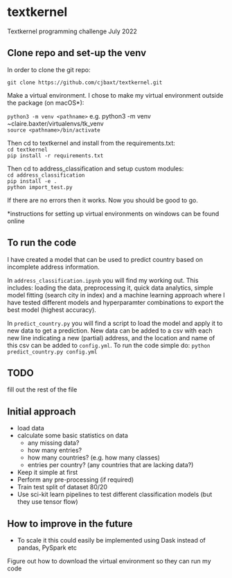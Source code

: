 # textkernel
Textkernel programming challenge July 2022

## Clone repo and set-up the venv 

In order to clone the git repo:

```git clone https://github.com/cjbaxt/textkernel.git```

Make a virtual environment. I chose to make my virtual environment outside the package (on macOS*):

```python3 -m venv <pathname>``` e.g. python3 -m venv ~claire.baxter/virtualenvs/tk_venv  
```source <pathname>/bin/activate```

Then cd to textkernel and install from the requirements.txt:  
```cd textkernel```  
```pip install -r requirements.txt```  

Then cd to address_classification and setup custom modules:  
```cd address_classification```  
```pip install -e .```  
```python import_test.py```

If there are no errors then it works. Now you should be good to go.

*instructions for setting up virtual environments on windows can be found online

## To run the code 

I have created a model that can be used to predict country based on incomplete address information.   

In `address_classification.ipynb` you will find my working out. This includes: loading the data, preprocessing it, 
quick data analytics, simple model fitting (search city in index) and a machine learning approach where I have tested 
different models and hyperparamter combinations to export the best model (highest accuracy). 

In `predict_country.py` you will find a script to load the model and apply it to new data to get a prediction. New data
can be added to a csv with each new line indicating a new (partial) address, and the location and name of this csv can 
be added to `config.yml`. To run the code simple do: 
```python predict_country.py config.yml```

## TODO 
fill out the rest of the file

## Initial approach 
- load data 
- calculate some basic statistics on data
  - any missing data?
  - how many entries?
  - how many countries? (e.g. how many classes)
  - entries per country? (any countries that are lacking data?)
- Keep it simple at first
- Perform any pre-processing (if required)
- Train test split of dataset 80/20
- Use sci-kit learn pipelines to test different classification models (but they use tensor flow)


## How to improve in the future
- To scale it this could easily be implemented using Dask instead of pandas, PySpark etc


Figure out how to download the virtual environment so they can run my code 
